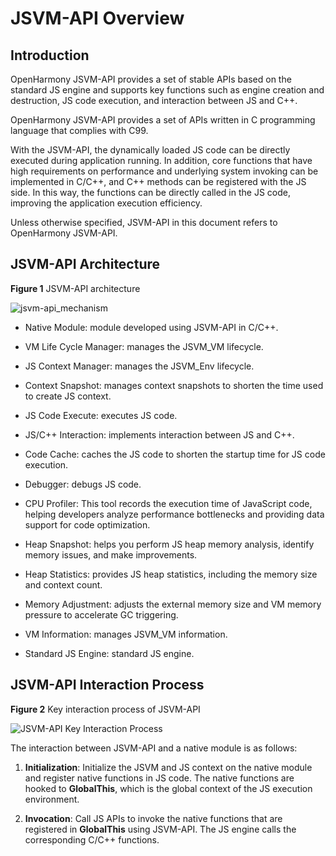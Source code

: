 # JSVM-API Overview
<!--Kit: NDK Development-->
<!--Subsystem: arkcompiler-->
<!--Owner: @yuanxiaogou; @string_sz-->
<!--Designer: @knightaoko-->
<!--Tester: @test_lzz-->
<!--Adviser: @fang-jinxu-->

## Introduction

OpenHarmony JSVM-API provides a set of stable APIs based on the standard JS engine and supports key functions such as engine creation and destruction, JS code execution, and interaction between JS and C++.

OpenHarmony JSVM-API provides a set of APIs written in C programming language that complies with C99.

With the JSVM-API, the dynamically loaded JS code can be directly executed during application running. In addition, core functions that have high requirements on performance and underlying system invoking can be implemented in C/C++, and C++ methods can be registered with the JS side. In this way, the functions can be directly called in the JS code, improving the application execution efficiency.

Unless otherwise specified, JSVM-API in this document refers to OpenHarmony JSVM-API.

## JSVM-API Architecture

**Figure 1** JSVM-API architecture
  
![jsvm-api_mechanism](figures/jsvm-api_mechanism.png)

- Native Module: module developed using JSVM-API in C/C++.

- VM Life Cycle Manager: manages the JSVM_VM lifecycle.

- JS Context Manager: manages the JSVM_Env lifecycle.

- Context Snapshot: manages context snapshots to shorten the time used to create JS context.

- JS Code Execute: executes JS code.

- JS/C++ Interaction: implements interaction between JS and C++.

- Code Cache: caches the JS code to shorten the startup time for JS code execution.

- Debugger: debugs JS code.

- CPU Profiler: This tool records the execution time of JavaScript code, helping developers analyze performance bottlenecks and providing data support for code optimization.

- Heap Snapshot: helps you perform JS heap memory analysis, identify memory issues, and make improvements.

- Heap Statistics: provides JS heap statistics, including the memory size and context count.

- Memory Adjustment: adjusts the external memory size and VM memory pressure to accelerate GC triggering.

- VM Information: manages JSVM_VM information.

- Standard JS Engine: standard JS engine.

## JSVM-API Interaction Process

**Figure 2** Key interaction process of JSVM-API

![JSVM-API Key Interaction Process](figures/process_jsvm-api.png)

The interaction between JSVM-API and a native module is as follows:

1. **Initialization**: Initialize the JSVM and JS context on the native module and register native functions in JS code. The native functions are hooked to **GlobalThis**, which is the global context of the JS execution environment.

2. **Invocation**: Call JS APIs to invoke the native functions that are registered in **GlobalThis** using JSVM-API. The JS engine calls the corresponding C/C++ functions.
